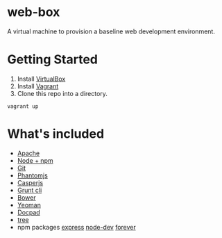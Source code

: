 web-box
=======

A virtual machine to provision a baseline web development environment.

# Getting Started 

1. Install [VirtualBox](https://www.virtualbox.org/)
2. Install [Vagrant](http://downloads.vagrantup.com/)
3. Clone this repo into a directory.
```
vagrant up
```

# What's included

* [Apache](http://apache.org/)
* [Node + npm](http://nodejs.org/)
* [Git](http://git-scm.com/)
* [Phantomjs](http://phantomjs.org/)
* [Casperjs](http://casperjs.org/)
* [Grunt cli](http://gruntjs.com/getting-started)
* [Bower](http://bower.io/)
* [Yeoman](http://yeoman.io/)
* [Docpad](http://docpad.org/)
* [tree ](http://bit.ly/PGVXlw)
* npm packages [express](http://expressjs.com/) [node-dev](https://github.com/fgnass/node-dev) [forever](https://npmjs.org/package/forever)


